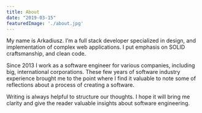 ```yaml
---
title: About
date: "2019-03-15"
featuredImage: './about.jpg'
---
```


My name is Arkadiusz. I’m a full stack developer specialized in design, and implementation of complex web applications. I put emphasis on SOLID craftsmanship, and clean code.

<!-- end -->

Since 2013 I work as a software engineer for various companies, including big, international corporations. These few years of software industry experience brought me to the point where I find it valuable to note some of reflections about a process of creating a software.

Writing is always helpful to structure our thoughts. I hope it will bring me clarity and give the reader valuable insights about software engineering.